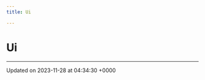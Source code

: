 ```yaml
---
title: Ui

---
```


# Ui








-------------------------------

Updated on 2023-11-28 at 04:34:30 +0000
